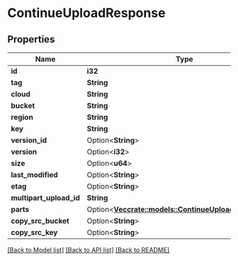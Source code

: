 # ContinueUploadResponse

## Properties

Name | Type | Description | Notes
------------ | ------------- | ------------- | -------------
**id** | **i32** |  | 
**tag** | **String** |  | 
**cloud** | **String** |  | 
**bucket** | **String** |  | 
**region** | **String** |  | 
**key** | **String** |  | 
**version_id** | Option<**String**> |  | [optional]
**version** | Option<**i32**> |  | [optional]
**size** | Option<**u64**> |  | [optional]
**last_modified** | Option<**String**> |  | [optional]
**etag** | Option<**String**> |  | [optional]
**multipart_upload_id** | **String** |  | 
**parts** | Option<[**Vec<crate::models::ContinueUploadPhysicalPart>**](ContinueUploadPhysicalPart.md)> |  | [optional]
**copy_src_bucket** | Option<**String**> |  | [optional]
**copy_src_key** | Option<**String**> |  | [optional]

[[Back to Model list]](../README.md#documentation-for-models) [[Back to API list]](../README.md#documentation-for-api-endpoints) [[Back to README]](../README.md)


